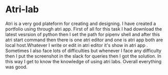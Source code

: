 # Atri-lab
Atri is a very god plateform for creating and designing. I have created a portfolio using through atri app. First of all for this task I had download the latest vesrsion of python then I set the path for pipenv shell and after this atri start command  then there is one atri editor and one is atri app both are local host.Whatever I write or edit in atri editor it's show in atri app . Sometimes I also face lots of difficulties but whenever I face any difficulty then I put the screenshot in the slack for queries then I got the solution. In this way I get to know the knowledge of using atri labs. Overall everything was good. 
